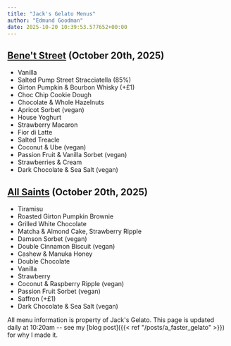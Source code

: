 ```yaml
---
title: "Jack's Gelato Menus"
author: "Edmund Goodman"
date: 2025-10-20 10:39:53.577652+00:00
---
```


## [Bene't Street](https://www.jacksgelato.com/bene-t-street-menu) (October 20th, 2025)

- Vanilla
- Salted Pump Street Stracciatella (85%)
- Girton Pumpkin & Bourbon Whisky (+£1)
- Choc Chip Cookie Dough
- Chocolate & Whole Hazelnuts
- Apricot Sorbet (vegan)
- House Yoghurt
- Strawberry Macaron
- Fior di Latte
- Salted Treacle
- Coconut & Ube (vegan)
- Passion Fruit & Vanilla Sorbet (vegan)
- Strawberries & Cream
- Dark Chocolate & Sea Salt (vegan)


## [All Saints](https://www.jacksgelato.com/all-saints-menu) (October 20th, 2025)

- Tiramisu
- Roasted Girton Pumpkin Brownie
- Grilled White Chocolate
- Matcha & Almond Cake, Strawberry Ripple
- Damson Sorbet (vegan)
- Double Cinnamon Biscuit (vegan)
- Cashew & Manuka Honey
- Double Chocolate
- Vanilla
- Strawberry
- Coconut & Raspberry Ripple (vegan)
- Passion Fruit Sorbet (vegan)
- Saffron (+£1)
- Dark Chocolate & Sea Salt (vegan)

All menu information is property of Jack's Gelato. This page is
updated daily at 10:20am -- see my
[blog post]({{< ref "/posts/a_faster_gelato" >}}) for why I made it.
